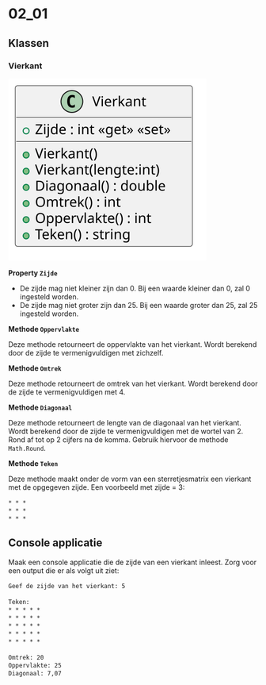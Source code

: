 # 02_01

## Klassen

### Vierkant

![Klassediagram](svg/Vierkant.svg)

**Property `Zijde`**

- De zijde mag niet kleiner zijn dan 0. Bij een waarde kleiner dan 0, zal 0 ingesteld worden.
- De zijde mag niet groter zijn dan 25. Bij een waarde groter dan 25, zal 25 ingesteld worden.

**Methode `Oppervlakte`**

Deze methode retourneert de oppervlakte van het vierkant. Wordt berekend door de zijde te vermenigvuldigen met zichzelf.

**Methode `Omtrek`**

Deze methode retourneert de omtrek van het vierkant. Wordt berekend door de zijde te vermenigvuldigen met 4.

**Methode `Diagonaal`**

Deze methode retourneert de lengte van de diagonaal van het vierkant. Wordt berekend door de zijde te vermenigvuldigen met de wortel van 2. Rond af tot op 2 cijfers na de komma. Gebruik hiervoor de methode `Math.Round`.

**Methode `Teken`**

Deze methode maakt onder de vorm van een sterretjesmatrix een vierkant met de opgegeven zijde. Een voorbeeld met zijde = 3:
```
* * *
* * *
* * *
```

## Console applicatie

Maak een console applicatie die de zijde van een vierkant inleest. Zorg voor een output die er als volgt uit ziet:

```plaintext
Geef de zijde van het vierkant: 5

Teken:
* * * * *
* * * * *
* * * * *
* * * * *
* * * * *

Omtrek: 20
Oppervlakte: 25
Diagonaal: 7,07
```